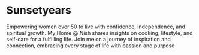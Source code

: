 # Sunsetyears
Empowering women over 50 to live with confidence, independence, and spiritual growth. My Home @ Nish shares insights on cooking, lifestyle, and self-care for a fulfilling life. Join me on a journey of inspiration and connection, embracing every stage of life with passion and purpose
